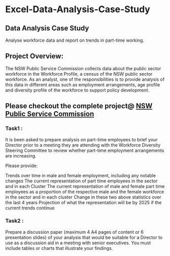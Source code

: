 # Excel-Data-Analysis-Case-Study
## Data Analysis Case Study
Analyse workforce data and report on trends in part-time working.
## Project Overview:
The NSW Public Service Commission collects data about the public sector workforce in the Workforce Profile, a census of the NSW public sector workforce.
As an analyst, one of the responsibilities is to provide analysis of this data in different areas such as employment arrangements, age profile and diversity profile of the workforce to support policy development.
## Please checkout the complete project@ [NSW Public Service Commission](https://www.theforage.com/modules/LEvP9qwXSHsaZDBnB/nPK6hamNzQY7PwShm)


### Task1 :
It is been asked to prepare analysis on part-time employees to brief your Director prior to a meeting they are attending with the Workforce Diversity Steering Committee to review whether part-time employment arrangements are increasing.

Please provide:

Trends over time in male and female employment, including any notable changes
The current representation of part time employees in the sector and in each Cluster
The current representation of male and female part time employees as a proportion of the respective male and the female workforce in the sector and in each cluster
Change in these two above statistics over the last 4 years
Projection of what the representation will be by 2025 if the current trends continue

### Task2 :
Prepare a discussion paper (maximum 4 A4 pages of content or 6 presentation slides) of your analysis that would be suitable for a Director to use as a discussion aid in a meeting with senior executives. You must include tables or charts that illustrate your findings.
